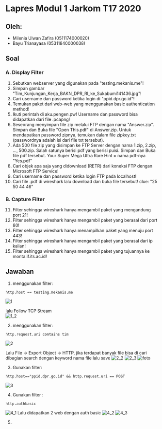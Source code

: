 # Lapres Modul 1 Jarkom T17 2020

## Oleh:
- Milenia Ulwan Zafira (0511174000020)
- Bayu Trianayasa (05311840000038)

## Soal
### A.	Display Filter
1.	Sebutkan webserver yang digunakan pada "testing.mekanis.me"!
2.	Simpan gambar "Tim_Kunjungan_Kerja_BAKN_DPR_RI_ke_Sukabumi141436.jpg"!
3.	Cari username dan password ketika login di "ppid.dpr.go.id"!
4.	Temukan paket dari web-web yang menggunakan basic authentication method!
5.	Ikuti perintah di aku.pengen.pw! Username dan password bisa didapatkan dari file .pcapng!
6.	Seseorang menyimpan file zip melalui FTP dengan nama "Answer.zip". Simpan dan Buka file "Open This.pdf" di Answer.zip. Untuk mendapatkan password zipnya, temukan dalam file zipkey.txt (passwordnya adalah isi dari file txt tersebut).
7.	Ada 500 file zip yang disimpan ke FTP Server dengan nama 1.zip, 2.zip, ..., 500.zip. Salah satunya berisi pdf yang berisi puisi. Simpan dan Buka file pdf tersebut.
Your Super Mega Ultra Rare Hint = nama pdf-nya "Yes.pdf"
8.	Cari objek apa saja yang didownload (RETR) dari koneksi FTP dengan Microsoft FTP Service!
9.	Cari username dan password ketika login FTP pada localhost!
10.	Cari file .pdf di wireshark lalu download dan buka file tersebut!
clue: "25 50 44 46" 

### B. Capture Filter
11.	Filter sehingga wireshark hanya mengambil paket yang mengandung port 21!
12.	Filter sehingga wireshark hanya mengambil paket yang berasal dari port 80!
13.	Filter sehingga wireshark hanya menampilkan paket yang menuju port 443!
14.	Filter sehingga wireshark hanya mengambil paket yang berasal dari ip kalian!
15.	Filter sehingga wireshark hanya mengambil paket yang tujuannya ke monta.if.its.ac.id!

## Jawaban
1. menggunakan filter:
```
http.host == testing.mekanis.me
```
![1](img/no%201.png)

lalu Follow TCP Stream <br/>
![1_2](img/no%201_2.png/)

2. menggunakan filter:
```
http.request.uri contains tim
```
![2](img/no%202.png/)

Lalu File -> Export Object -> HTTP, jika terdapat banyak file bisa di cari dibagian search dengan keyword nama file lalu save
![2_2](img/no%202_2.png/)
![2_3](img/no%202_3.png/)
![foto](img/Tim_Kunjungan_Kerja_BAKN_DPR_RI_ke_Sukabumi141436.jpg/)

3. Gunakan filter:
```
http.host=="ppid.dpr.go.id" && http.request.uri == POST
```
![3](img/no%203.png/)

4. Gunakan filter :
```
http.authbasic
```
![4_1](img/no%204_1.png/)
Lalu didapatkan 2 web dengan auth basic
![4_2](img/no%204_2.png/)
![4_3](img/no%204_3.png/)

5. 
